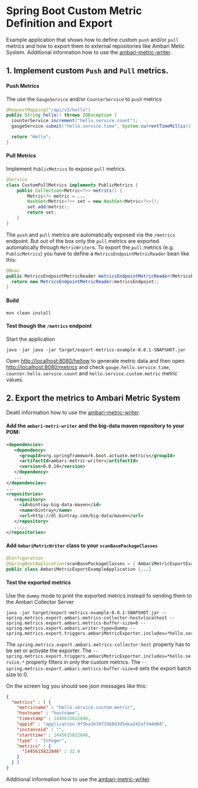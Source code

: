 # Spring Boot Custom Metric Definition and Export

Example application that shows how to define custom `push` and/or `pull` metrics and how to export them to external  repositories like Ambari Metic System. 
Additional information how to use the [ambari-metric-writer](https://github.com/tzolov/ambari-metric-writer).

## 1. Implement custom `Push` and `Pull` metrics.

#### Push Metrics
The use the `GaugeService` and/or `CounterService` to `push` metrics
```java
@RequestMapping("/api/v1/hello")
public String hello() throws IOException {
  counterService.increment("hello.service.count");
  gaugeService.submit("hello.service.time", System.currentTimeMillis());

  return "Hello";
}
```
#### Pull Metrics
Implement `PublicMetrics` to expose `pull` metrics.
```java
@Service
class CustomPullMetrics implements PublicMetrics {
    public Collection<Metric<?>> metrics() {
        Metric<?> metric = ...
        HashSet<Metric<?>> set = new HashSet<Metric<?>>();
        set.add(metric);
        return set;
    }
}
```
The `push` and `pull` metrics are automatically exposed via the `/metrics` endpoint. But out of the box only the `pull` metrics are exported automatically through `MetricWriter`s. To export the `pull` metrics (e.g. `PublicMetrics`) you have to define a `MetricsEndpointMetricReader` bean like this:
```java
@Bean 
public MetricsEndpointMetricReader metricsEndpointMetricReader(MetricsEndpoint metricsEndpoint) { 
  return new MetricsEndpointMetricReader(metricsEndpoint); 
}
```

#### Build
```
mvn clean install
```

#### Test though the `/metrics` endpoint
Start the application
```
java -jar java -jar target/export-metrics-example-0.0.1-SNAPSHOT.jar
```
Open [http://localhost:8080/hellow](http://localhost:8080/hellow) to generate metric data and then open [http://localhost:8080/metrics](http://localhost:8080/metrics) and check `gauge.hello.service.time`, `counter.hello.service.count` and `hello.service.custom.metric` metric values.

## 2. Export the metrics to Ambari Metric System
Deatil information how to use the [ambari-metric-writer](https://github.com/tzolov/ambari-metric-writer).

#### Add the `ambari-metri-writer` and the big-data maven repository to your POM:
```xml
<dependencies>
   <dependency>
     <groupId>org.springframework.boot.actuate.metrics</groupId>
     <artifactId>ambari-metric-writer</artifactId>
     <version>0.0.10</version>
   </dependency>
   ...
</dependencies>
...  
<repositories>
   <repository>
     <id>bintray-big-data-maven</id>
     <name>bintray</name>
     <url>http://dl.bintray.com/big-data/maven</url>
   </repository>
   ..... 
</repositories>
```

#### Add `AmbariMetricWriter` class to your `scanBasePackageClasses`
```java
@Configuration
@SpringBootApplication(scanBasePackageClasses = { AmbariMetricExportExampleApplication.class, AmbariMetricWriter.class })
public class AmbariMetricExportExampleApplication {...}
```

#### Test the exported metrics
Use the `dummy` mode to print the exported metrics instead fo sending them to the Ambari Collector Server
```
java -jar target/export-metrics-example-0.0.1-SNAPSHOT.jar --spring.metrics.export.ambari.metrics-collector-host=localhost --spring.metrics.export.ambari.metrics-buffer-size=0 --spring.metrics.export.ambari.writer-type=dummy --spring.metrics.export.triggers.ambariMetricExporter.includes=*hello.service.*
```
The `spring.metrics.export.ambari.metrics-collector-host` property has to be set or activate the exporter. The `--spring.metrics.export.triggers.ambariMetricExporter.includes=*hello.service.*` property filters in only the custom metrics. The `--spring.metrics.export.ambari.metrics-buffer-size=0` sets the export batch size to 0.

On the screen log you should see json messages like this:
```json
{
  "metrics" : [ {
    "metricname" : "hello.service.custom.metric",
    "hostname" : "hostname",
    "timestamp" : 1445615822846,
    "appid" : "application.9f5ba1b3973368d3d5dea242af344d04",
    "instanceid" : "",
    "starttime" : 1445615822846,
    "type" : "Integer",
    "metrics" : {
      "1445615822846" : 32.0
    }
  } ]
}
```


Additional information how to use the [ambari-metric-writer](https://github.com/tzolov/ambari-metric-writer).
